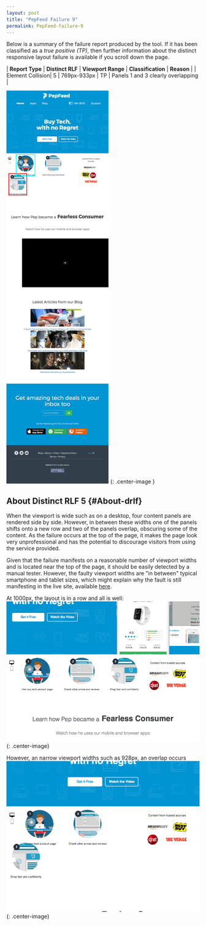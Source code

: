 ```yaml
---
layout: post
title: "PepFeed Failure 9"
permalink: PepFeed-failure-9
---
```

Below is a summary of the failure report produced by the tool. If it has been classified as a *true positive (TP)*, then further information about the distinct responsive layout failure is available if you scroll down the page.

| **Report Type** | **Distinct RLF** | **Viewport Range** | **Classification** | **Reason** |
| Element Collision| 5 | 769px-933px | TP | Panels 1 and 3 clearly overlapping | 

![Screenshot of the fault](assets/images/PepFeed/fault9/overlapWidth851.png){: .center-image }

## About Distinct RLF 5 {#About-drlf}

When the viewport is wide such as on a desktop, four content panels are rendered side by side. However, in between these widths one of the panels shifts onto a new row and two of the panels overlap, obscuring some of the content. As the failure occurs at the top of the page, it makes the page look very unprofessional and has the potential to discourage visitors from using the service provided.

Given that the failure manifests on a reasonable number of viewport widths and is located near the top of the page, it should be easily detected by a manual tester. However, the faulty viewport widths are "in between" typical smartphone and tablet sizes, which might explain why the fault is still manifesting in the live site, available [here](http://pepfeed.com).

At 1000px, the layout is in a row and all is well:
![1000px](assets/good-bad/rlf5/1000.png){: .center-image}

However, an narrow viewport widths such as 928px, an overlap occurs
![928px](assets/good-bad/rlf5/928.png){: .center-image}

